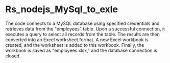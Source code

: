 # Rs_nodejs_MySql_to_exle

The code connects to a MySQL database using specified credentials and retrieves data from the "employees" table. Upon a successful connection, it executes a query to select all records from the table. The results are then converted into an Excel worksheet format. A new Excel workbook is created, and the worksheet is added to this workbook. Finally, the workbook is saved as "employees.xlsx," and the database connection is closed.
